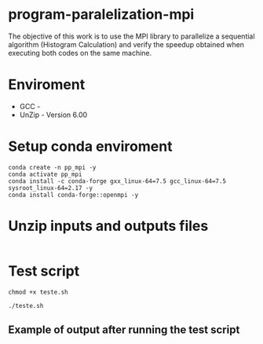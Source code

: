# program-paralelization-mpi
The objective of this work is to use the MPI library to parallelize a sequential algorithm (Histogram Calculation) and verify the speedup obtained when executing both codes on the same machine.

# Enviroment
- GCC - 
- UnZip - Version 6.00

# Setup conda enviroment
```console
conda create -n pp_mpi -y
conda activate pp_mpi
conda install -c conda-forge gxx_linux-64=7.5 gcc_linux-64=7.5 sysroot_linux-64=2.17 -y
conda install conda-forge::openmpi -y
```

# Unzip inputs and outputs files
```console
```

# Test script
```console
chmod +x teste.sh
```

```console
./teste.sh
```

## Example of output after running the test script

